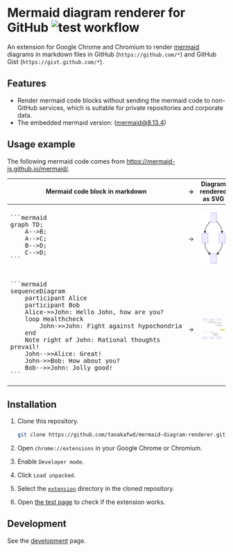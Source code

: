 # Mermaid diagram renderer for GitHub ![test workflow](https://github.com/tanakafwd/mermaid-diagram-renderer/actions/workflows/test.yaml/badge.svg?branch=main)

An extension for Google Chrome and Chromium to render
[mermaid](https://github.com/mermaid-js/mermaid) diagrams in markdown files in
GitHub (`https://github.com/*`) and GitHub Gist (`https://gist.github.com/*`).

## Features

- Render mermaid code blocks without sending the mermaid code to non-GitHub
  services, which is suitable for private repositories and corporate data.
- The embedded mermaid version: (mermaid@8.13.4)

## Usage example

The following mermaid code comes from <https://mermaid-js.github.io/mermaid/>.

<table>
 <thead>
  <tr>
   <th>Mermaid code block in markdown</th>
   <th>&rarr;</th>
   <th>Diagram rendered as SVG</th>
  </tr>
 </thead>
 <tbody>
  <tr>
   <td><pre>
```mermaid
graph TD;
    A-->B;
    A-->C;
    B-->D;
    C-->D;
```
</pre></td>
   <td>&rarr;</td>
   <td><p align="center"><img src="./docs/images/flowchart-example.svg"></p></td>
  </tr>
  <tr></tr>
  <tr>
   <td><pre>
```mermaid
sequenceDiagram
    participant Alice
    participant Bob
    Alice->>John: Hello John, how are you?
    loop Healthcheck
        John->>John: Fight against hypochondria
    end
    Note right of John: Rational thoughts <br/>prevail!
    John-->>Alice: Great!
    John->>Bob: How about you?
    Bob-->>John: Jolly good!
```
</pre></td>
   <td>&rarr;</td>
   <td><p align="center"><img src="./docs/images/sequence-diagram-example.svg"></p></td>
  </tr>
 </tbody>
</table>

## Installation

1. Clone this repository.

    ```bash
    git clone https://github.com/tanakafwd/mermaid-diagram-renderer.git
    ```

1. Open `chrome://extensions` in your Google Chrome or Chromium.
1. Enable `Developer mode`.
1. Click `Load unpacked`.
1. Select the [`extension`](/extension) directory in the cloned repository.
1. Open [the test page](/tests/pages/valid.md) to check if the extension works.

## Development

See the [development](/docs/development.md) page.
